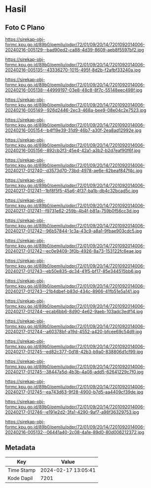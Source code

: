 # Hasil

## Foto C Plano

https://sirekap-obj-formc.kpu.go.id/89b0/pemilu/pdpr/72/01/09/20/14/7201092014006-20240216-005129--bad90ed2-ca88-4d39-8609-aeb8f5597bf2.jpg

https://sirekap-obj-formc.kpu.go.id/89b0/pemilu/pdpr/72/01/09/20/14/7201092014006-20240216-005135--43336270-1015-495f-8d2b-f2afbf33240a.jpg

https://sirekap-obj-formc.kpu.go.id/89b0/pemilu/pdpr/72/01/09/20/14/7201092014006-20240216-005138--44999197-03e8-48c8-8f7c-55148eec498f.jpg

https://sirekap-obj-formc.kpu.go.id/89b0/pemilu/pdpr/72/01/09/20/14/7201092014006-20240216-005149--926d2446-2ec3-468a-bee9-08e04c2e7523.jpg

https://sirekap-obj-formc.kpu.go.id/89b0/pemilu/pdpr/72/01/09/20/14/7201092014006-20240216-005154--b4f19e39-31d9-46b7-a30f-2ea8ad12992e.jpg

https://sirekap-obj-formc.kpu.go.id/89b0/pemilu/pdpr/72/01/09/20/14/7201092014006-20240216-005156--892cb2f3-45e4-42a1-a3b2-b2d7eaf90f6f.jpg

https://sirekap-obj-formc.kpu.go.id/89b0/pemilu/pdpr/72/01/09/20/14/7201092014006-20240217-012740--d3573d70-73bd-4978-ae6e-62beaf847f4c.jpg

https://sirekap-obj-formc.kpu.go.id/89b0/pemilu/pdpr/72/01/09/20/14/7201092014006-20240217-012741--1bf8f5f5-45a6-4f37-ba1b-db4c32bcad5c.jpg

https://sirekap-obj-formc.kpu.go.id/89b0/pemilu/pdpr/72/01/09/20/14/7201092014006-20240217-012741--f9731e62-259b-4b4f-b81a-759b0f56cc3d.jpg

https://sirekap-obj-formc.kpu.go.id/89b0/pemilu/pdpr/72/01/09/20/14/7201092014006-20240217-012742--96b57844-1c3a-43c9-a8a1-9fbae903cdc5.jpg

https://sirekap-obj-formc.kpu.go.id/89b0/pemilu/pdpr/72/01/09/20/14/7201092014006-20240217-012742--ec0e9409-3f0b-4926-8a73-153122fc6eae.jpg

https://sirekap-obj-formc.kpu.go.id/89b0/pemilu/pdpr/72/01/09/20/14/7201092014006-20240217-012743--eb50e835-dc34-41f5-bf17-85e344515bb6.jpg

https://sirekap-obj-formc.kpu.go.id/89b0/pemilu/pdpr/72/01/09/20/14/7201092014006-20240217-012743--21b4dbef-b83d-434c-8966-41fb51e5a141.jpg

https://sirekap-obj-formc.kpu.go.id/89b0/pemilu/pdpr/72/01/09/20/14/7201092014006-20240217-012744--ecab6bb6-8d90-4e62-9aeb-103adc3edf14.jpg

https://sirekap-obj-formc.kpu.go.id/89b0/pemilu/pdpr/72/01/09/20/14/7201092014006-20240217-012744--a60378bf-a19d-4552-a420-bfcee69c54d9.jpg

https://sirekap-obj-formc.kpu.go.id/89b0/pemilu/pdpr/72/01/09/20/14/7201092014006-20240217-012745--ed82c377-0d18-42b3-b9a0-838806d1cf99.jpg

https://sirekap-obj-formc.kpu.go.id/89b0/pemilu/pdpr/72/01/09/20/14/7201092014006-20240217-012745--38447a5d-4b3b-4a08-add5-62641229c7f0.jpg

https://sirekap-obj-formc.kpu.go.id/89b0/pemilu/pdpr/72/01/09/20/14/7201092014006-20240217-012745--ea743d63-9f28-4900-b7d5-aa4409cf39de.jpg

https://sirekap-obj-formc.kpu.go.id/89b0/pemilu/pdpr/72/01/09/20/14/7201092014006-20240217-012746--e191e2d2-3fa1-4290-9af7-a98f36329753.jpg

https://sirekap-obj-formc.kpu.go.id/89b0/pemilu/pdpr/72/01/09/20/14/7201092014006-20240216-005132--06441a40-2c08-4a1e-89d0-80d006212372.jpg


## Metadata

| Key        | Value               |
| ---------- | ------------------- |
| Time Stamp | 2024-02-17 13:05:41 |
| Kode Dapil | 7201                |



